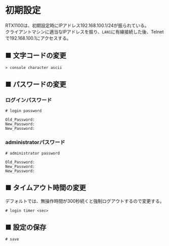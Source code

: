 # 初期設定
RTX1100は、初期設定時にIPアドレス192.168.100.1/24が振られている。  
クライアントマシンに適当なIPアドレスを振り、`LAN1`に有線接続した後、Telnetで192.168.100.1にアクセスする。

## ■ 文字コードの変更
```
> console character ascii
```

## ■ パスワードの変更
### ログインパスワード
```
# login password
```
```
Old_Password: 
New_Password: 
New_Password: 
```
### administratorパスワード
```
# administrator password
```
```
Old_Password: 
New_Password: 
New_Password: 
```

## ■ タイムアウト時間の変更
デフォルトでは、無操作時間が300秒続くと強制ログアウトするので変更する。
```
# login timer <sec>
```

## ■ 設定の保存
```
# save
```
